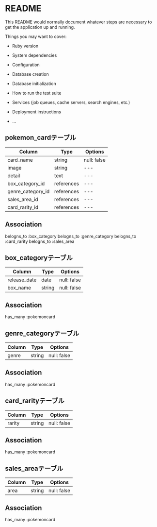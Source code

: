# README

This README would normally document whatever steps are necessary to get the
application up and running.

Things you may want to cover:

* Ruby version

* System dependencies

* Configuration

* Database creation

* Database initialization

* How to run the test suite

* Services (job queues, cache servers, search engines, etc.)

* Deployment instructions

* ...

## pokemon_cardテーブル
|Column|Type|Options|
|------|----|-------|
|card_name|string|null: false|
|image|string|---|
|detail|text|---|
|box_category_id|references|---|
|genre_category_id|references|---|
|sales_area_id|references|---|
|card_rarity_id|references|---|

## Association
belogns_to  :box_category
belogns_to  :genre_category
belogns_to  :card_rarity
belogns_to  :sales_area

## box_categoryテーブル
|Column|Type|Options|
|------|----|-------|
|release_date|date|null: false|
|box_name|string|null: false|

## Association
has_many  :pokemoncard

## genre_categoryテーブル
|Column|Type|Options|
|------|----|-------|
|genre|string|null: false|

## Association
has_many  :pokemoncard

## card_rarityテーブル
|Column|Type|Options|
|------|----|-------|
|rarity|string|null: false|

## Association
has_many  :pokemoncard

## sales_areaテーブル
|Column|Type|Options|
|------|----|-------|
|area|string|null: false|

## Association
has_many  :pokemoncard